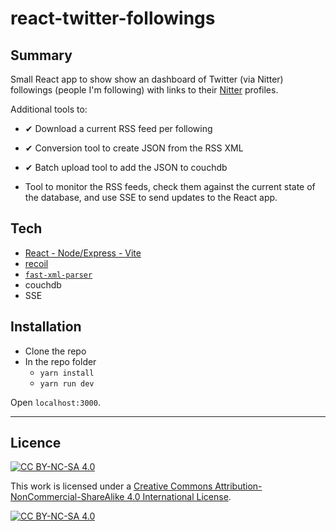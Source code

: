 # react-twitter-followings

## Summary

Small React app to show show an dashboard of Twitter (via Nitter) followings (people I'm following) with links to their [Nitter](https://nitter.net/about) profiles.

Additional tools to:

  - ✔ Download a current RSS feed per following

  - ✔ Conversion tool to create JSON from the RSS XML

  - ✔ Batch upload tool to add the JSON to couchdb

  - Tool to monitor the RSS feeds, check them against the current state of the database, and use SSE to send updates to the React app.

## Tech

- [React - Node/Express - Vite](https://github.com/andywillis/vite-react-express-boilerplate)
- [recoil](https://recoiljs.org/)
- [`fast-xml-parser`](https://github.com/NaturalIntelligence/fast-xml-parser)
- couchdb
- SSE

## Installation

- Clone the repo
- In the repo folder
  - `yarn install`
  - `yarn run dev`

Open `localhost:3000`.

---

## Licence

[![CC BY-NC-SA 4.0][cc-by-nc-sa-shield]][cc-by-nc-sa]

This work is licensed under a
[Creative Commons Attribution-NonCommercial-ShareAlike 4.0 International License][cc-by-nc-sa].

[![CC BY-NC-SA 4.0][cc-by-nc-sa-image]][cc-by-nc-sa]

[cc-by-nc-sa]: http://creativecommons.org/licenses/by-nc-sa/4.0/
[cc-by-nc-sa-image]: https://licensebuttons.net/l/by-nc-sa/4.0/88x31.png
[cc-by-nc-sa-shield]: https://img.shields.io/badge/License-CC%20BY--NC--SA%204.0-lightgrey.svg